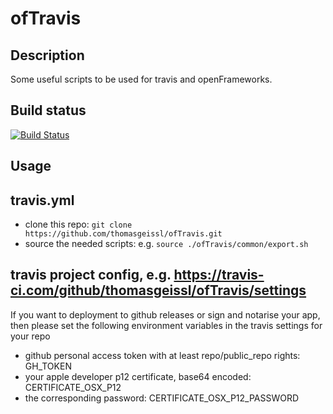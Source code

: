 # ofTravis

## Description
Some useful scripts to be used for travis and openFrameworks.

## Build status
[![Build Status](https://travis-ci.com/thomasgeissl/ofTravis.svg?branch=master)](https://travis-ci.com/thomasgeissl/ofTravis)


## Usage

## travis.yml
* clone this repo: `git clone https://github.com/thomasgeissl/ofTravis.git`
* source the needed scripts: e.g. `source ./ofTravis/common/export.sh`

## travis project config, e.g. https://travis-ci.com/github/thomasgeissl/ofTravis/settings

If you want to deployment to github releases or sign and notarise your app, then please set the following environment variables in the travis settings for your repo 

* github personal access token with at least repo/public_repo rights: GH_TOKEN
* your apple developer p12 certificate, base64 encoded: CERTIFICATE_OSX_P12
* the corresponding password: CERTIFICATE_OSX_P12_PASSWORD